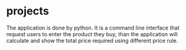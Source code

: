# projects

The application is done by python. It is a command line interface that request users to enter the product they buy,
than the application will calculate and show the total price required using different price rule.
